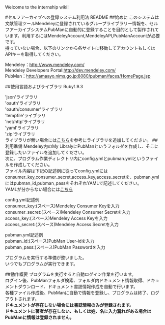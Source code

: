 Welcome to the internship wiki!

#セルフアーカイブへの登録システム利用法 README
##始めに
このシステムは文献管理ツールMendeleyに登録されているグループライブラリー情報を、セルフアーカイブシステムPubManに自動的に登録することを目的として製作されています。利用するにはMendeleyAccount,MendeleyAPI,PubManAccountが必要です。  
持っていない場合、以下のリンクから各サイトに移動してアカウントもしくはAPIキーを取得してください。  
  
Mendeley：<http://www.mendeley.com/>  
Mendeley Developers Portal:<http://dev.mendeley.com/>  
PubMan：<http://amaayo.nims.go.jp:8080/pubman/faces/HomePage.jsp>  

##使用言語およびライブラリ
Ruby1.9.3  

'json'ライブラリ  
'oauth'ライブラリ  
'oauth/consumer'ライブラリ  
'tempfile'ライブラリ  
'net/http'ライブラリ  
'yaml'ライブラリ  
'zip'ライブラリ  
ライブラリが無い場合には[こちら](https://www.ruby-lang.org/ja/libraries/ "ライブラリ")を参考にライブラリを追加してください。
##利用準備
Mendeley内のMy LibralyにPubManというフォルダを作成し、そこに登録したいファイルを追加してください。  
次に、プログラム作業ディレクトリ内にconfig.ymlとpubman.ymlというファイルを作成してください。  
ファイル内容は下記の記述例に従ってconfig.ymlにはconsumer_key,consumer_secret,access_key,access_secretを、pubman.ymlにはpubman_id,pubman_passをそれぞれYAMLで記述してください。  
YAMLが分からない場合には[こちら](http://ja.wikipedia.org/wiki/YAML "Wikipedia:YAML")
  
  
config.yml記述例  
consumer_key:(スペース)Mendeley Consumer Keyを入力  
consumer_secret:(スペース)Mendeley Consumer Secretを入力  
access_key:(スペース)Mendeley Access Keyを入力  
access_secret:(スペース)Mendeley Access Secretを入力  
   
pubman.yml記述例  
pubman_id:(スペース)PubMan User-idを入力  
pubman_pass:(スペース)PubMan Passwordを入力  
  
プログラムを実行する準備が整いました。  
いつでもプログラムが実行できます。

##動作概要
プログラムを実行すると自動ログイン作業を行います。  
ログイン後、PubManフォルダ検索、フォルダ内ドキュメント情報取得、ドキュメントダウンロード、ドキュメント書誌情報作成を自動で行います。  
各種ファイル作成後、PubManに自動で情報を登録し、プログラムは終了、ログアウトされます。  
**ドキュメントが存在しない場合には書誌情報のみが登録されます。**  
**ドキュメントに著者が存在しない、もしくは姓、名に入力漏れがある場合はPubManに情報は登録されません。**  
  
